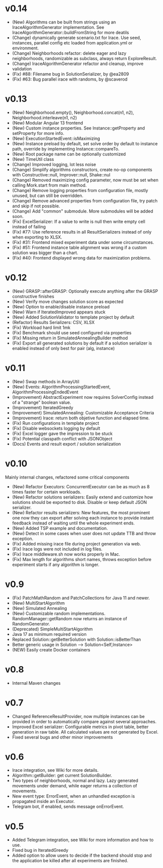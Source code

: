 # v0.14

- (New) Algorithms can be built from strings using an IraceAlgorithmGenerator implementation. See IraceAlgorithmGenerator::buildFromString for more deatils
- (Change) dynamically generate scenario.txt for Irace. Use seed, instances, parallel config etc loaded from application.yml or environment.
- (Change) Neighborhoods refactor: delete eager and lazy neighborhoods, randomizable as subclass, always return ExploreResult.
- (Change) IraceAlgorithmGenerator refactor and cleanup, improve validation
- (Fix) #88: Filename bug in SolutionSerializer, by @ea2809
- (Fix) #63: Bug parallel irace with randoms, by @scaverod

# v0.13
- (New) Neighborhood.empty(), Neighborhood.concat(n1, n2), Neighborhood.interleave(n1, n2)
- (New) Modular Angular 13 frontend
- (New) Custom instance properties. See Instance::getProperty and setProperty for more info.
- (New) ExecutionStartedEvent::isMaximizing
- (New) Instance preload by default, set solve order by default to instance path, override by implementing Instance::compareTo.
- (New) Root package name can be optionally customized
- (New) TimeUtil class
- (Change) Improved logging, lot less noise
- (Change) Simplify algorithms constructors, create no-op components with Constructive::null, Improver::null, Shake::nul
- (Change) Removed maximizing config parameter, now must be set when calling Mork.start from main method.
- (Change) Remove logging properties from configuration file, mostly unused, but can still be overridden.
- (Change) Remove advanced properties from configuration file, try patch and skip if not possible.
- (Change) Add "common" submodule. More submodules will be added soon.
- (Fix) ExcelSerializer: If a value to write is null then write empty cell instead of failing
- (Fix) #77: Use reference results in all ResultSerializers instead of only when exporting to XLSX.
- (Fix) #31: Frontend mixed experiment data under some circumstances. 
- (Fix) #51: Frontend instance table alignment was wrong if a custom solution was bigger than a chart. 
- (Fix) #40: Frontend displayed wrong data for maximization problems. 

# v0.12
- (New) GRASP::afterGRASP: Optionally execute anything after the GRASP constructive finishes
- (New) Verify move changes solution score as expected
- (New) Option to enable/disable instance preload
- (New) Warn if IteratedImproved appears stuck
- (New) Added SolutionValidator to template project by default
- (Refactor) Results Serializers: CSV, XLSX
- (Fix) Workload hard limit 1mk
- (Fix) Benchmark should use seed configured via properties
- (Fix) Missing return in SimulatedAnnealingBuilder method
- (Fix) Export all generated solutions by default if a solution serializer is enabled instead of only best for pair (alg, instance)



# v0.11
- (New) Swap methods in ArrayUtil
- (New) Events: AlgorithmProcessingStartedEvent, AlgorithmProcessingEndedEvent
- (Improvement) AbstractExperiment now requires SolverConfig instead of a "strange" boolean value.
- (Improvement) IteratedGreedy
- (Improvement) SimulatedAnnealing: Customizable Acceptance Criteria
- (Improvement) Irace: return both objetive function and elapsed time.
- (Fix) Run configurations in template project
- (Fix) Disable websockets logging by default
- (Fix) Excel logger gave the impression to be stuck
- (Fix) Potential classpath conflict with JSONObject
- (Docs) Events and result export / solution serialization

# v0.10
Mainly internal changes, refactored some critical components
- (New) Refactor Executors: ConcurrentExecutor can be as much as 8 times faster for certain workloads.
- (New) Refactor solutions serializers: Easily extend and customize how solutions should be exported to disk. Disable or keep default JSON serializer.
- (New) Refactor results serializers: New features, the most prominent one now they can export after solving each instance to provide instant feedback instead of waiting until the whole experiment ends.
- (New) Added TSP example and documentation.
- (New) Detect in some cases when user does not update TTB and throw exception.
- (Fix) Added missing irace file during project generation via web.
- (Fix) Irace logs were not included in log files.
- (Fix) Irace middleware.sh now works properly in Mac.
- (Fix) Max length for algorithms short names, throws exception before experiment starts if any algorithm is longer.

# v0.9
- (Fix) PatchMathRandom and PatchCollections for Java 11 and newer.
- (New) MultiStartAlgorithm
- (New) Simulated Annealing
- (New) Customizable random implementations. RandomManager::getRandom now returns an instance of RandomGenerator.
- (Deprecated) SimpleMultiStartAlgorithm
- Java 17 as minimum required version
- Replaced Solution::getBetterSolution with Solution::isBetterThan
- Better generic usage in Solution --> Solution<Self,Instance>
- (NEW) Easily create Docker containers

# v0.8
- Internal Maven changes

# v0.7
- Changed ReferenceResultProvider, now multiple instances can be provided in order to automatically compare against several approaches.
- Improved Excel serializer: Configurable metrics in pivot table, better generation in raw table. All calculated values are not generated by Excel.
- Fixed several bugs and other minor improvements

# v0.6
- Irace integration, see Wiki for more details.
- Algorithm::getBuilder: get current SolutionBuilder.
- Two types of neighborhoods, normal and lazy. Lazy generated movements under demand, while eager returns a collection of movements.
- New event type: ErrorEvent, when an unhandled exception is propagated inside an Executor.
- Telegram bot, if enabled, sends message onErrorEvent.

# v0.5
- Added Telegram integration, see Wiki for more information and how to use.
- Fixed bug in IteratedGreedy
- Added option to allow users to decide if the backend should stop and the application be killed after all experiments are finished.

